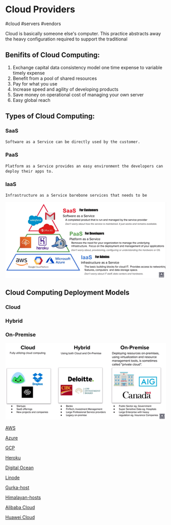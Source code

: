 # Cloud Providers
#cloud #servers #vendors

Cloud is basically someone else's computer. This practice abstracts away the heavy configuration required to support the traditional 

## Benifits of Cloud Computing:

1. Exchange capital data consistency model one time expense to variable timely expense
2. Benefit from a pool of shared resources
3. Pay for what you use
4. Increase speed and agility of developing products
5. Save money on operational cost of managing your own server
6. Easy global reach

## Types of Cloud Computing:
### SaaS
	Software as a Service can be directly used by the customer.

### PaaS
	Platform as a Service provides an easy environment the developers can deploy their apps to.

### IaaS
	Infrastructure as a Service barebone services that needs to be 

![Cloud *aaS](Cloud%20Computing/AWS/Cloud%20*aaS.png)
## Cloud Computing Deployment Models

### **Cloud**
### **Hybrid**
### **On-Premise**
![cloud-stratagies](Cloud%20Computing/AWS/cloud-stratagies.png)

[AWS](Cloud%20Computing/AWS/AWS.md)

[Azure](Cloud%20Computing/Azure/Azure.md)

[GCP](GCP)

[Heroku](Heroku)

[Digital Ocean](Digital%20Ocean)

[Linode](Linode)

[Gurka-host](Gurka-host)

[Himalayan-hosts](Himalayan-hosts)

[Alibaba Cloud](Alibaba%20Cloud)

[Huawei Cloud](Huawei%20Cloud)


